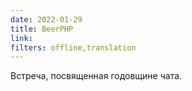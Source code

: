 ```yaml
---
date: 2022-01-29
title: BeerPHP
link:
filters: offline,translation
---
```


Встреча, посвященная годовщине чата.
